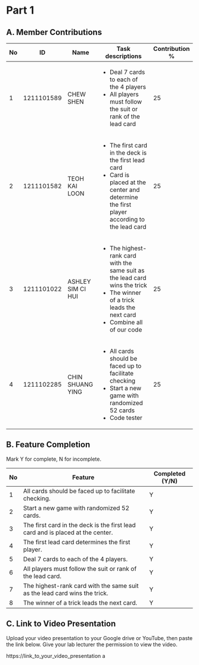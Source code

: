 # Part 1

## A. Member Contributions

No | ID         | Name              | Task descriptions | Contribution %
-- | ---------- | ------------------| ----------------- | --------------
1  | 1211101589 | CHEW SHEN         |<ul><li>Deal 7 cards to each of the 4 players</li><li>All players must follow the suit or rank of the lead card</li></ul>|     25
2  | 1211101582 | TEOH KAI LOON     |<ul><li>The first card in the deck is the first lead card</li><li>Card is placed at the center and determine the first player according to the lead card</li></ul>|     25
3  | 1211101022 | ASHLEY SIM CI HUI |<ul><li>The highest-rank card with the same suit as the lead card wins the trick</li><li>The winner of a trick leads the next card</li><li>Combine all of our code</li>|     25
4  | 1211102285 | CHIN SHUANG YING  |<ul><li>All cards should be faced up to facilitate checking</li><li>Start a new game with randomized 52 cards</li><li>Code tester</li></ul>|     25


## B. Feature Completion

Mark Y for complete, N for incomplete.

No | Feature                                                                         | Completed (Y/N)
-- | ------------------------------------------------------------------------------- | ---------------
1  | All cards should be faced up to facilitate checking.                            |      Y
2  | Start a new game with randomized 52 cards.                                      |      Y
3  | The first card in the deck is the first lead card and is placed at the center.  |      Y
4  | The first lead card determines the first player.                                |      Y  
5  | Deal 7 cards to each of the 4 players.                                          |      Y     
6  | All players must follow the suit or rank of the lead card.                      |      Y   
7  | The highest-rank card with the same suit as the lead card wins the trick.       |      Y    
8  | The winner of a trick leads the next card.                                      |      Y


## C. Link to Video Presentation

Upload your video presentation to your Google drive or YouTube, then paste the link below. Give your lab lecturer the permission to view the video.

https://link_to_your_video_presentation
a

